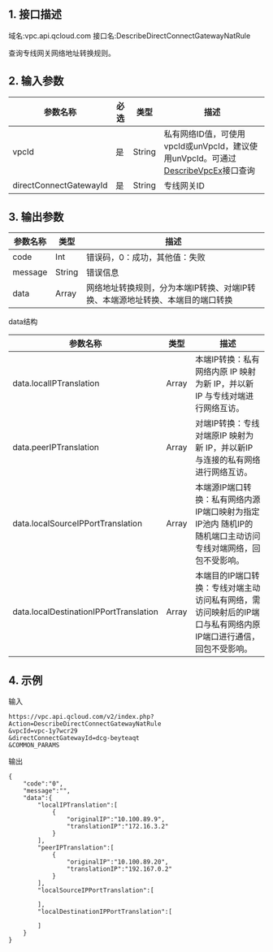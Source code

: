 ## 1. 接口描述
域名:vpc.api.qcloud.com
接口名:DescribeDirectConnectGatewayNatRule

查询专线网关网络地址转换规则。

## 2. 输入参数
| 参数名称 | 必选  | 类型 | 描述 |
|---------|---------|---------|---------|
| vpcId | 是 | String | 私有网络ID值，可使用vpcId或unVpcId，建议使用unVpcId。可通过<a href="http://www.qcloud.com/doc/api/245/%E6%9F%A5%E8%AF%A2%E7%A7%81%E6%9C%89%E7%BD%91%E7%BB%9C%E5%88%97%E8%A1%A8" title="DescribeVpcEx">DescribeVpcEx</a>接口查询|
| directConnectGatewayId | 是 | String | 专线网关ID|


## 3. 输出参数
| 参数名称 | 类型 | 描述 |
|---------|---------|---------|
| code | Int | 错误码，0：成功，其他值：失败|
| message | String | 错误信息|
| data | Array | 网络地址转换规则，分为本端IP转换、对端IP转换、本端源地址转换、本端目的端口转换 |

data结构

| 参数名称 | 类型 | 描述 |
|---------|---------|---------|
| data.localIPTranslation | Array | 本端IP转换：私有网络内原 IP 映射为新 IP，并以新 IP 与专线对端进行网络互访。| 
| data.peerIPTranslation | Array | 对端IP转换：专线对端原IP 映射为新 IP，并以新IP 与连接的私有网络进行网络互访。| 
| data.localSourceIPPortTranslation | Array | 本端源IP端口转换：私有网络内源IP端口映射为指定IP池内 随机IP的随机端口主动访问专线对端网络，回包不受影响。| 
| data.localDestinationIPPortTranslation | Array | 本端目的IP端口转换：专线对端主动访问私有网络，需访问映射后的IP端口与私有网络内原IP端口进行通信，回包不受影响。| 


## 4. 示例
输入
```
https://vpc.api.qcloud.com/v2/index.php?Action=DescribeDirectConnectGatewayNatRule
&vpcId=vpc-1y7wcr29
&directConnectGatewayId=dcg-beyteaqt
&COMMON_PARAMS
```
输出
```
{
    "code":"0",
    "message":"",
    "data":{
        "localIPTranslation":[
            {
                "originalIP":"10.100.89.9",
                "translationIP":"172.16.3.2"
            }
        ],
        "peerIPTranslation":[
            {
                "originalIP":"10.100.89.20",
                "translationIP":"192.167.0.2"
            }
        ],
        "localSourceIPPortTranslation":[
            
        ],
        "localDestinationIPPortTranslation":[
            
        ]
    }
}
```

